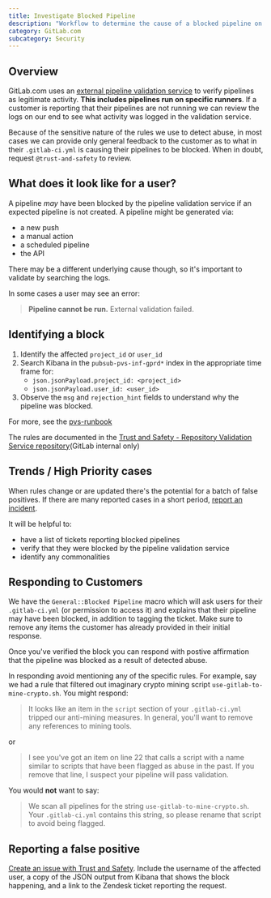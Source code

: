 ```yaml
---
title: Investigate Blocked Pipeline
description: "Workflow to determine the cause of a blocked pipeline on gitlab.com"
category: GitLab.com
subcategory: Security
---
```


## Overview

GitLab.com uses an [external pipeline validation service](https://docs.gitlab.com/ee/administration/external_pipeline_validation.html) to verify
pipelines as legitimate activity. **This includes pipelines run on specific runners**. If a customer is reporting that their pipelines are not running we can review
the logs on our end to see what activity was logged in the validation service.

Because of the sensitive nature of the rules we use to detect abuse, in most cases we can provide only general feedback to the customer as to what
in their `.gitlab-ci.yml` is causing their pipelines to be blocked. When in doubt, request `@trust-and-safety` to review.

## What does it look like for a user?

A pipeline *may* have been blocked by the pipeline validation service if an expected pipeline is not created. A pipeline might be generated via:

- a new push
- a manual action
- a scheduled pipeline
- the API

There may be a different underlying cause though, so it's important to validate by searching the logs.

In some cases a user may see an error:
> **Pipeline cannot be run.**
> External validation failed.

## Identifying a block

1. Identify the affected `project_id` or `user_id`
1. Search Kibana in the `pubsub-pvs-inf-gprd*` index in the appropriate time frame for:
   - `json.jsonPayload.project_id: <project_id>`
   - `json.jsonPayload.user_id: <user_id>`
1. Observe the `msg` and `rejection_hint` fields to understand why the pipeline was blocked.

For more, see the [pvs-runbook](https://gitlab.com/gitlab-com/runbooks/-/tree/master/docs/pipeline-validation-service/README.md#logging)

The rules are documented in the [Trust and Safety - Repository Validation Service repository](https://gitlab.com/gitlab-com/gl-security/security-operations/trust-and-safety/pipeline-validation-service/-/blob/master/rules/rules.yaml)(GitLab internal only)

## Trends / High Priority cases

When rules change or are updated there's the potential for a batch of false positives. If there are many reported cases in a short period, [report an incident](/handbook/engineering/infrastructure/incident-management/#report-an-incident-via-slack).

It will be helpful to:

- have a list of tickets reporting blocked pipelines
- verify that they were blocked by the pipeline validation service
- identify any commonalities

## Responding to Customers

We have the `General::Blocked Pipeline` macro which will ask users for their `.gitlab-ci.yml`  (or permission to access it) and explains that their pipeline may have been blocked, in addition to tagging the ticket. Make sure to remove any items the customer has already provided in their initial response.

Once you've verified the block you can respond with postive affirmation that the pipeline was blocked as a result of detected abuse.

In responding avoid mentioning any of the specific rules. For example, say we had a rule that filtered out imaginary crypto mining script `use-gitlab-to-mine-crypto.sh`. You might respond:

> It looks like an item in the `script` section of your `.gitlab-ci.yml` tripped our anti-mining measures. In general, you'll want to remove any references
to mining tools.

or

> I see you've got an item on line 22 that calls a script with a name similar to scripts that have been flagged as abuse in the past. If you remove that line, I suspect your pipeline will pass validation.

You would **not** want to say:

> We scan all pipelines for the string `use-gitlab-to-mine-crypto.sh`. Your `.gitlab-ci.yml` contains this string, so please rename that script to avoid being flagged.

## Reporting a false positive

[Create an issue with Trust and Safety](https://gitlab.com/gitlab-com/gl-security/security-operations/trust-and-safety/operations/-/issues/new). Include the username of the affected user, a copy of the JSON output from Kibana that shows the block happening, and a link to the Zendesk ticket reporting the request.
